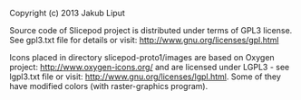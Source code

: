 Copyright (c) 2013 Jakub Liput

Source code of Slicepod project is distributed under terms of GPL3 license.
See gpl3.txt file for details or visit: http://www.gnu.org/licenses/gpl.html

Icons placed in directory slicepod-proto1/images are based on Oxygen project:
http://www.oxygen-icons.org/ and are licensed under LGPL3 - see lgpl3.txt file
or visit: http://www.gnu.org/licenses/lgpl.html. Some of they have modified
colors (with raster-graphics program).
